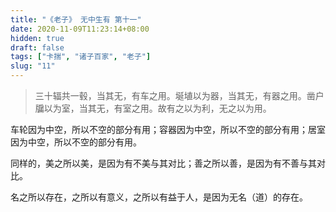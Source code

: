 ```yaml
---
title: "《老子》 无中生有 第十一"
date: 2020-11-09T11:23:14+08:00
hidden: true
draft: false
tags: ["卡揣", "诸子百家", "老子"]
slug: "11"
---
```


> 三十辐共一毂，当其无，有车之用。埏埴以为器，当其无，有器之用。凿户牖以为室，当其无，有室之用。故有之以为利，无之以为用。

车轮因为中空，所以不空的部分有用；容器因为中空，所以不空的部分有用；居室因为中空，所以不空的部分有用。

同样的，美之所以美，是因为有不美与其对比；善之所以善，是因为有不善与其对比。

名之所以存在，之所以有意义，之所以有益于人，是因为无名（道）的存在。